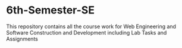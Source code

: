 # 6th-Semester-SE
This repository contains all the course work for Web Engineering and Software Construction and Development including Lab Tasks and Assignments
